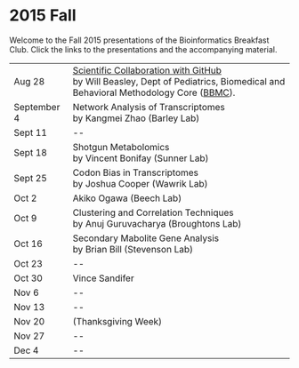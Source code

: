 2015 Fall
============
Welcome to the Fall 2015 presentations of the  Bioinformatics Breakfast Club.  Click the links to the presentations and the accompanying material.

|        |                    |
| ------ | ------------------ |
| Aug 28 | [Scientific Collaboration with GitHub](https://rawgit.com/bwawrik/MBIO5810/master/presentations-2015-fall/2015-08-28/beasley-github-2015-08.html#/) <br/> by Will Beasley, Dept of Pediatrics, Biomedical and Behavioral Methodology Core ([BBMC](http://ouhsc.edu/BBMC/)). |
| September 4 | Network Analysis of Transcriptomes <br/> by Kangmei Zhao (Barley Lab) |
| Sept 11 |  --  |
| Sept 18 | Shotgun Metabolomics <br/> by Vincent Bonifay (Sunner Lab) |
| Sept 25 | Codon Bias in Transcriptomes <br/> by Joshua Cooper (Wawrik Lab) |
| Oct 2   |  Akiko Ogawa (Beech Lab) <br/>  |
| Oct 9   | Clustering and Correlation Techniques <br/> by Anuj Guruvacharya (Broughtons Lab) |
| Oct 16  | Secondary Mabolite Gene Analysis <br/> by Brian Bill (Stevenson Lab) |
| Oct 23  |  --  |
| Oct 30  |  Vince Sandifer <br/>  |
| Nov 6   |  --  |
| Nov 13  |  --  |
| Nov 20  |  (Thanksgiving Week)  |
| Nov 27  |  --  |
| Dec 4   |  --  |
